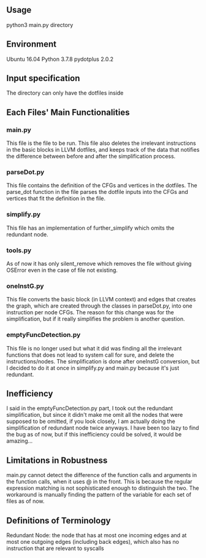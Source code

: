 ## Usage
python3 main.py directory 

## Environment
Ubuntu 16.04
Python 3.7.8
pydotplus 2.0.2

## Input specification
The directory can only have the dotfiles inside

## Each Files' Main Functionalities

### main.py
This file is the file to be run.
This file also deletes the irrelevant instructions in the basic blocks in LLVM dotfiles, and keeps track of the data that notifies the difference between before and after the simplification process.

### parseDot.py
This file contains the definition of the CFGs and vertices in the dotfiles. The parse\_dot function in the file parses the dotfile inputs into the CFGs and vertices that fit the definition in the file.

### simplify.py
This file has an implementation of further\_simplify which omits the redundant node.

### tools.py
As of now it has only silent\_remove which removes the file without giving OSError even in the case of file not existing.

### oneInstG.py
This file converts the basic block (in LLVM context) and edges that creates the graph, which are created through the classes in parseDot.py, into one instruction per node CFGs. The reason for this change was for the simplification, but if it really simplifies the problem is another question.

### emptyFuncDetection.py
This file is no longer used but what it did was finding all the irrelevant functions that does not lead to system call for sure, and delete the instructions/nodes. The simplification is done after oneInstG conversion, but I decided to do it at once in simplify.py and main.py because it's just redundant.

## Inefficiency
I said in the emptyFuncDetection.py part, I took out the redundant simplification, but since it didn't make me omit all the nodes that were supposed to be omitted, if you look closely, I am actually doing the simplification of redundant node twice anyways. I have been too lazy to find the bug as of now, but if this inefficiency could be solved, it would be amazing...

## Limitations in Robustness
main.py cannot detect the difference of the function calls and arguments in the function calls, when it uses @ in the front. This is because the regular expression matching is not sophisticated enough to distinguish the two. The workaround is manually finding the pattern of the variable for each set of files as of now. 

## Definitions of Terminology
Redundant Node: the node that has at most one incoming edges and at most one outgoing edges (including back edges), which also has no instruction that are relevant to syscalls
